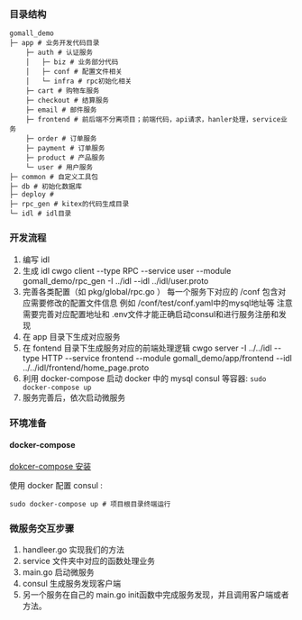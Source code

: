 
### 目录结构
``` shell
gomall_demo
├─ app # 业务开发代码目录
    ├─ auth # 认证服务
    │   ├─ biz # 业务部分代码
    │   ├─ conf # 配置文件相关
    │   └─ infra # rpc初始化相关
    ├─ cart # 购物车服务
    ├─ checkout # 结算服务
    ├─ email # 邮件服务
    ├─ frontend # 前后端不分离项目；前端代码，api请求，hanler处理，service业务
    ├─ order # 订单服务
    ├─ payment # 订单服务
    ├─ product # 产品服务    
    └─ user # 用户服务
├─ common # 自定义工具包
├─ db # 初始化数据库
├─ deploy #
├─ rpc_gen # kitex的代码生成目录
└─ idl # idl目录

```

### 开发流程
1. 编写 idl
2. 生成 idl
   cwgo client --type RPC --service user --module gomall_demo/rpc_gen  -I ../idl  --idl ../idl/user.proto	
3. 完善各类配置（如 pkg/global/rpc.go ）
   每一个服务下对应的 /conf 包含对应需要修改的配置文件信息 例如 /conf/test/conf.yaml中的mysql地址等
   注意需要完善对应配置地址和 .env文件才能正确启动consul和进行服务注册和发现
4. 在 app 目录下生成对应服务
5. 在 fontend 目录下生成服务对应的前端处理逻辑 
   cwgo server -I ../../idl --type HTTP --service frontend --module  gomall_demo/app/frontend --idl ../../idl/frontend/home_page.proto
6. 利用 docker-compose 启动 docker 中的 mysql consul 等容器: `sudo docker-compose up`
7. 服务完善后，依次启动微服务


### 环境准备

#### docker-compose
[dokcer-compose 安装](https://cloud.tencent.com/developer/article/2204414)

使用 docker 配置 consul  :
```shell
sudo docker-compose up # 项目根目录终端运行
```

### 微服务交互步骤
1. handleer.go 实现我们的方法
2. service   文件夹中对应的函数处理业务
3. main.go 启动微服务
4. consul 生成服务发现客户端
5. 另一个服务在自己的 main.go init函数中完成服务发现，并且调用客户端或者方法。